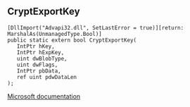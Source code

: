 ## CryptExportKey

```
[DllImport("Advapi32.dll", SetLastError = true)][return: MarshalAs(UnmanagedType.Bool)]
public static extern bool CryptExportKey(
   IntPtr hKey,
   IntPtr hExpKey,
   uint dwBlobType,
   uint dwFlags,
   IntPtr pbData,
   ref uint pdwDataLen
);
```

[Microsoft documentation](https://docs.microsoft.com/en-us/windows/win32/api/wincrypt/nf-wincrypt-cryptexportkey)
